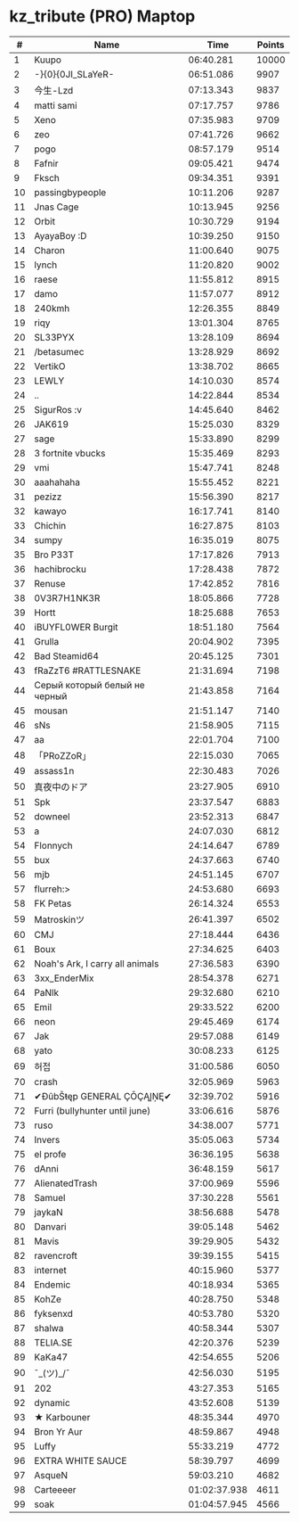 # kz_tribute (PRO) Maptop

|  # | Name | Time | Points |
|-------------- | -------------- | -------------- | -------------- | 
| 1 | Kuupo | 06:40.281 | 10000 | 
| 2 | -}{0}{0JI_SLaYeR- | 06:51.086 | 9907 | 
| 3 | 今生-Lzd | 07:13.343 | 9837 | 
| 4 | matti sami | 07:17.757 | 9786 | 
| 5 | Xeno | 07:35.983 | 9709 | 
| 6 | zeo | 07:41.726 | 9662 | 
| 7 | pogo | 08:57.179 | 9514 | 
| 8 | Fafnir | 09:05.421 | 9474 | 
| 9 | Fksch | 09:34.351 | 9391 | 
| 10 | passingbypeople | 10:11.206 | 9287 | 
| 11 | Jnas Cage | 10:13.945 | 9256 | 
| 12 | Orbit | 10:30.729 | 9194 | 
| 13 | AyayaBoy :D | 10:39.250 | 9150 | 
| 14 | Charon | 11:00.640 | 9075 | 
| 15 | lynch | 11:20.820 | 9002 | 
| 16 | raese | 11:55.812 | 8915 | 
| 17 | damo | 11:57.077 | 8912 | 
| 18 | 240kmh | 12:26.355 | 8849 | 
| 19 | riqy | 13:01.304 | 8765 | 
| 20 | SL33PYX | 13:28.109 | 8694 | 
| 21 | /betasumec | 13:28.929 | 8692 | 
| 22 | VertikO | 13:38.702 | 8665 | 
| 23 | LEWLY | 14:10.030 | 8574 | 
| 24 | .. | 14:22.844 | 8534 | 
| 25 | SigurRos :v | 14:45.640 | 8462 | 
| 26 | JAK619 | 15:25.030 | 8329 | 
| 27 | sage | 15:33.890 | 8299 | 
| 28 | 3 fortnite vbucks | 15:35.469 | 8293 | 
| 29 | vmi | 15:47.741 | 8248 | 
| 30 | aaahahaha | 15:55.452 | 8221 | 
| 31 | pezizz | 15:56.390 | 8217 | 
| 32 | kawayo | 16:17.741 | 8140 | 
| 33 | Chichin | 16:27.875 | 8103 | 
| 34 | sumpy | 16:35.019 | 8075 | 
| 35 | Bro P33T | 17:17.826 | 7913 | 
| 36 | hachibrocku | 17:28.438 | 7872 | 
| 37 | Renuse | 17:42.852 | 7816 | 
| 38 | 0V3R7H1NK3R | 18:05.866 | 7728 | 
| 39 | Hortt | 18:25.688 | 7653 | 
| 40 | iBUYFL0WER Burgit | 18:51.180 | 7564 | 
| 41 | Grulla | 20:04.902 | 7395 | 
| 42 | Bad Steamid64 | 20:45.125 | 7301 | 
| 43 | fRaZzT6 #RATTLESNAKE | 21:31.694 | 7198 | 
| 44 | Серый который белый не черный | 21:43.858 | 7164 | 
| 45 | mousan | 21:51.147 | 7140 | 
| 46 | sNs | 21:58.905 | 7115 | 
| 47 | aa | 22:01.704 | 7100 | 
| 48 | 「PRoZZoR」 | 22:15.030 | 7065 | 
| 49 | assass1n | 22:30.483 | 7026 | 
| 50 | 真夜中のドア | 23:27.905 | 6910 | 
| 51 | Spk | 23:37.547 | 6883 | 
| 52 | downeel | 23:52.313 | 6847 | 
| 53 | a | 24:07.030 | 6812 | 
| 54 | Flonnych | 24:14.647 | 6789 | 
| 55 | bux | 24:37.663 | 6740 | 
| 56 | mjb | 24:51.145 | 6707 | 
| 57 | flurreh:> | 24:53.680 | 6693 | 
| 58 | FK Petas | 26:14.324 | 6553 | 
| 59 | Matroskinツ | 26:41.397 | 6502 | 
| 60 | CMJ | 27:18.444 | 6436 | 
| 61 | Boux | 27:34.625 | 6403 | 
| 62 | Noah's Ark, I carry all animals | 27:36.583 | 6390 | 
| 63 | 3xx_EnderMix | 28:54.378 | 6271 | 
| 64 | PaNlk | 29:32.680 | 6210 | 
| 65 | Emil | 29:33.522 | 6200 | 
| 66 | neon | 29:45.469 | 6174 | 
| 67 | Jak | 29:57.088 | 6149 | 
| 68 | yato | 30:08.233 | 6125 | 
| 69 | 허접 | 31:00.586 | 6050 | 
| 70 | crash | 32:05.969 | 5963 | 
| 71 | ✔ĐûbŠŧęp GENERAL ÇŌÇĄĮŅĘ✔ | 32:39.702 | 5916 | 
| 72 | Furri (bullyhunter until june) | 33:06.616 | 5876 | 
| 73 | ruso | 34:38.007 | 5771 | 
| 74 | Invers | 35:05.063 | 5734 | 
| 75 | el profe | 36:36.195 | 5638 | 
| 76 | dAnni | 36:48.159 | 5617 | 
| 77 | AlienatedTrash | 37:00.969 | 5596 | 
| 78 | Samuel | 37:30.228 | 5561 | 
| 79 | jaykaN | 38:56.688 | 5478 | 
| 80 | Danvari | 39:05.148 | 5462 | 
| 81 | Mavis | 39:29.905 | 5432 | 
| 82 | ravencroft | 39:39.155 | 5415 | 
| 83 | internet | 40:15.960 | 5377 | 
| 84 | Endemic | 40:18.934 | 5365 | 
| 85 | KohZe | 40:28.750 | 5348 | 
| 86 | fyksenxd | 40:53.780 | 5320 | 
| 87 | shalwa | 40:58.344 | 5307 | 
| 88 | TELIA.SE | 42:20.376 | 5239 | 
| 89 | KaKa47 | 42:54.655 | 5206 | 
| 90 | ¯\_(ツ)_/¯ | 42:56.030 | 5195 | 
| 91 | 202 | 43:27.353 | 5165 | 
| 92 | dynamic | 43:52.608 | 5139 | 
| 93 | ★ Karbouner | 48:35.344 | 4970 | 
| 94 | Bron Yr Aur | 48:59.867 | 4948 | 
| 95 | Luffy | 55:33.219 | 4772 | 
| 96 | EXTRA WHITE SAUCE | 58:39.797 | 4699 | 
| 97 | 󠀡󠀡⁧⁧AsqueN | 59:03.210 | 4682 | 
| 98 | Carteeeer | 01:02:37.938 | 4611 | 
| 99 | soak | 01:04:57.945 | 4566 | 

